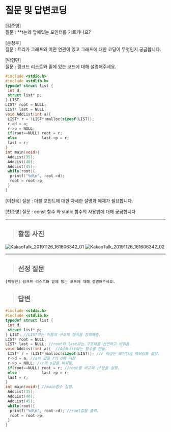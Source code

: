 질문 및 답변코딩
====
[김준영]  
질문 : **t는왜 앞에있는 포인터를 가르키나요?

[손정우]  
질문 : 트리가 그래프와 어떤 연관이 있고 그래프에 대한 코딩이 무엇인지 궁금합니다.

[박형민]  
질문 : 링크드 리스트와 밑에 있는 코드에 대해 설명해주세요.
```c++
#include <stdio.h>
#include <stdlib.h>
typedef struct list {
 int d;
 struct list* p; 
} LIST;
LIST* root = NULL;
LIST* last = NULL;
void AddList(int a){
 LIST* r = (LIST*)malloc(sizeof(LIST));
 r->d = a;
 r->p = NULL;
 if(root==NULL) root = r;
 else           last->p = r;
 last = r;
}
int main(void){
 AddList(35);
 AddList(40);
 AddList(45);
 while(root){
  printf("%d\n", root->d);
  root = root->p;
 }
}  
```  
[이진욱]
질문 : 더블 포인트에 대한 자세한 설명과 예제가 필요합니다.

[천준영]
질문 : const 함수 와 static 함수의 사용법에 대해 궁금합니다
* * *  
> ## 활동 사진
![KakaoTalk_20191126_161606342_01](https://user-images.githubusercontent.com/50895748/69607253-3c262f00-1068-11ea-8b7e-e08aeb2b24f2.jpg)
![KakaoTalk_20191126_161606342_02](https://user-images.githubusercontent.com/50895748/69607475-a63ed400-1068-11ea-962f-e524982a2e83.jpg)

* * *
> ## 선정 질문
    [박형민] 링크드 리스트와 밑에 있는 코드에 대해 설명해주세요.
> ## 답변
```c++
#include <stdio.h>
#include <stdlib.h>
typedef struct list {
 int d;
 struct list* p; 
} LIST; //LIST라는 이름의 구조체 형식을 정의해줌.
LIST* root = NULL;
LIST* last = NULL; //root와 last라는 구조체를 선언하고 비워둠.
void AddList(int a){  //AddList라는 함수를 만듦.
 LIST* r = (LIST*)malloc(sizeof(LIST)); //r 이라는 포인터의 메모리를 할당.
 r->d = a; //a의 값을 r의 d에 저장
 r->p = NULL; //r의 p값을 비워둠.
 if(root==NULL) root = r; //root를 비교해 if문을 실행.
 else           last->p = r;
 last = r;
}
int main(void){ //main함수 실행.
 AddList(35);
 AddList(40);
 AddList(45);
 while(root){
  printf("%d\n", root->d); //root값을 출력.
  root = root->p;
 }
}  
```  
